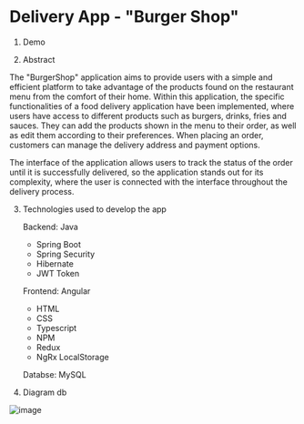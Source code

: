 # Delivery App - "Burger Shop"

1) Demo

  

2)  Abstract

  The "BurgerShop" application aims to provide users with a simple and efficient platform to take advantage of the products found on the restaurant menu from the comfort of their home. Within this application, the specific functionalities of a food delivery application have been implemented, where users have access to different products such as burgers, drinks, fries and sauces. They can add the products shown in the menu to their order, as well as edit them according to their preferences. When placing an order, customers can manage the delivery address and payment options.
  
  The interface of the application allows users to track the status of the order until it is successfully delivered, so the application stands out for its complexity, where the user is connected with the interface throughout the delivery process.

3) Technologies used to develop the app

   Backend: Java
     -  Spring Boot
     -  Spring Security
     -  Hibernate
     -  JWT Token
  
   Frontend: Angular
     -  HTML
     -  CSS
     -  Typescript
     -  NPM
     -  Redux
     -  NgRx LocalStorage
   
   Databse: MySQL

4)  Diagram db


![image](https://github.com/AdrianCosmin18/delivery-platform-api/assets/91340261/eb3dc1eb-f2dc-4cb3-a395-68bbdbedea40)







